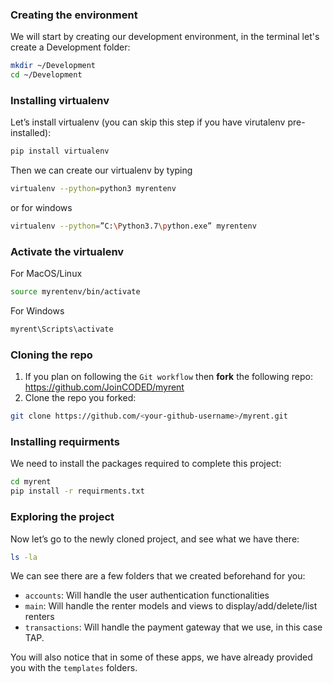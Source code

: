 ### Creating the environment

We will start by creating our development environment, in the terminal let's create a Development folder:

```bash
mkdir ~/Development
cd ~/Development
```

### Installing virtualenv

Let’s install virtualenv (you can skip this step if you have virutalenv pre-installed):

```bash
pip install virtualenv
```

Then we can create our virtualenv by typing

```bash
virtualenv --python=python3 myrentenv
```

or for windows

```bash
virtualenv --python=”C:\Python3.7\python.exe” myrentenv
```

### Activate the virtualenv

For MacOS/Linux

```bash
source myrentenv/bin/activate
```

For Windows

```bash
myrent\Scripts\activate
```

### Cloning the repo

1. If you plan on following the `Git workflow` then **fork** the following repo: https://github.com/JoinCODED/myrent
2. Clone the repo you forked:

```bash
git clone https://github.com/<your-github-username>/myrent.git
```

### Installing requirments

We need to install the packages required to complete this project:
```bash
cd myrent
pip install -r requirments.txt
```

### Exploring the project

Now let’s go to the newly cloned project, and see what we have there:

```bash
ls -la
```

We can see there are a few folders that we created beforehand for you:
- `accounts`: Will handle the user authentication functionalities
- `main`: Will handle the renter models and views to display/add/delete/list renters
- `transactions`: Will handle the payment gateway that we use, in this case TAP.

You will also notice that in some of these apps, we have already provided you with the `templates` folders.

